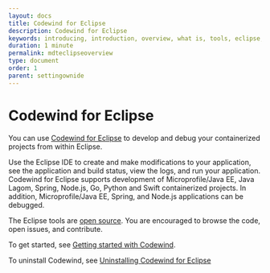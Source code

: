 ```yaml
---
layout: docs
title: Codewind for Eclipse
description: Codewind for Eclipse
keywords: introducing, introduction, overview, what is, tools, eclipse, Codewind for Eclipse, Eclipse tools, Eclipse IDE, local installation
duration: 1 minute
permalink: mdteclipseoverview
type: document
order: 1
parent: settingownide
---
```


# Codewind for Eclipse

You can use [Codewind for Eclipse](https://marketplace.eclipse.org/content/codewind) to develop and debug your containerized projects from within Eclipse.

Use the Eclipse IDE to create and make modifications to your application, see the application and build status, view the logs, and run your application.  Codewind for Eclipse supports development of Microprofile/Java EE, Java Lagom, Spring, Node.js, Go, Python and Swift containerized projects. In addition, Microprofile/Java EE, Spring, and Node.js applications can be debugged.

The Eclipse tools are [open source](https://github.com/eclipse/codewind-eclipse). You are encouraged to browse the code, open issues, and contribute.

To get started, see [Getting started with Codewind](mdteclipsegettingstarted).

To uninstall Codewind, see [Uninstalling Codewind for Eclipse](mdteclipseuninstall)
